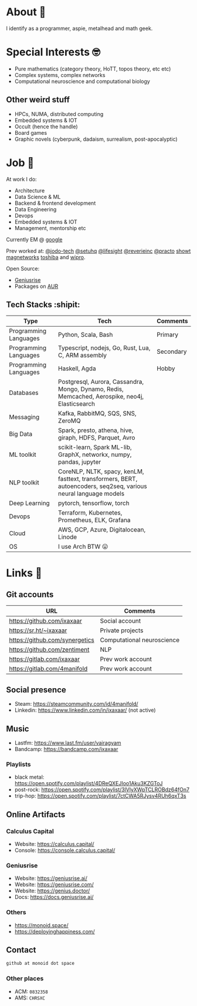 # About :grimacing:

I identify as a programmer, aspie, metalhead and math geek.

# Special Interests :nerd_face:

- Pure mathematics (category theory, HoTT, topos theory, etc etc)
- Complex systems, complex networks
- Computational neuroscience and computational biology

## Other weird stuff

- HPCs, NUMA, distributed computing
- Embedded systems & IOT
- Occult (hence the handle)
- Board games
- Graphic novels (cyberpunk, dadaism, surrealism, post-apocalyptic)

# Job :briefcase:

At work I do:

- Architecture
- Data Science & ML
- Backend & frontend development
- Data Engineering
- Devops
- Embedded systems & IOT
- Management, mentorship etc

Currently EM @ [google](https://github.com/google)

Prev worked at: [@jodo-tech](https://github.com/jodo-tech) [@setuhq](https://github.com/setuhq) [@lifesight](https://github.com/lifesight) [@reverieinc](https://github.com/reverieinc) [@practo](https://github.com/practo) [showt](https://www.linkedin.com/company/global-stealthco/) [magnetworks](https://www.linkedin.com/company/magnetworks-in/) [toshiba](https://www.linkedin.com/company/toshiba-americas/) and [wipro](https://www.linkedin.com/company/wipro/).

Open Source:

- [Geniusrise](https://github.com/geniusrise)
- Packages on [AUR](https://aur.archlinux.org/packages?K=ixaxaar&SeB=m)

## Tech Stacks :shipit:

| Type | Tech | Comments |
| --- | --- | --- |
| Programming Languages | Python, Scala, Bash | Primary |
| Programming Languages | Typescript, nodejs, Go, Rust, Lua, C, ARM assembly | Secondary |
| Programming Languages | Haskell, Agda | Hobby |
| Databases | Postgresql, Aurora, Cassandra, Mongo, Dynamo, Redis, Memcached, Aerospike, neo4j, Elasticsearch | |
| Messaging | Kafka, RabbitMQ, SQS, SNS, ZeroMQ | |
| Big Data | Spark, presto, athena, hive, giraph, HDFS, Parquet, Avro | |
| ML toolkit | scikit-learn, Spark ML-lib, GraphX, networkx, numpy, pandas, jupyter | |
| NLP toolkit | CoreNLP, NLTK, spacy, kenLM, fasttext, transformers, BERT, autoencoders, seq2seq, various neural language models | |
| Deep Learning | pytorch, tensorflow, torch | |
| Devops | Terraform, Kubernetes, Prometheus, ELK, Grafana | |
| Cloud | AWS, GCP, Azure, Digitalocean, Linode | |
| OS | I use Arch BTW 😛 | |

# Links :link:

## Git accounts

| URL | Comments |
| --- | --- |
| https://github.com/ixaxaar | Social account |
| https://sr.ht/~ixaxaar | Private projects |
| https://github.com/synergetics | Computational neuroscience |
| https://github.com/zentiment | NLP |
| https://gitlab.com/ixaxaar | Prev work account |
| https://gitlab.com/4manifold | Prev work account |

## Social presence

- Steam: https://steamcommunity.com/id/4manifold/
- Linkedin: https://www.linkedin.com/in/ixaxaar/ (not active)

## Music

- Lastfm: https://www.last.fm/user/vairagyam
- Bandcamp: https://bandcamp.com/ixaxaar

### Playlists

  - black metal: https://open.spotify.com/playlist/4DReQXEJIoo1Aku3KZGToJ
  - post-rock: https://open.spotify.com/playlist/3lVlyXWpTCLROBdz64fOn7
  - trip-hop: https://open.spotify.com/playlist/7ctCWA5RJysv4RUh6qxT3s

## Online Artifacts

### Calculus Capital

- Website: https://calculus.capital/
- Console: https://console.calculus.capital/

### Geniusrise

- Website: https://geniusrise.ai/
- Website: https://geniusrise.com/
- Website: https://genius.doctor/
- Docs: https://docs.geniusrise.ai/

### Others

- https://monoid.space/
- https://deployinghappiness.com/

## Contact

```bash
github at monoid dot space
```

### Other places

- ACM: `0832358`
- AMS: `CHRSXC`
